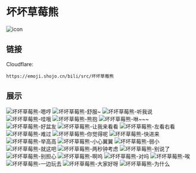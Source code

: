 # 坏坏草莓熊
![icon](https://emoji.shojo.cn/bili/src/坏坏草莓熊/icon.png)
## 链接
Cloudflare:
```
https://emoji.shojo.cn/bili/src/坏坏草莓熊
```
## 展示
![坏坏草莓熊-嗯哼](https://emoji.shojo.cn/bili/src/坏坏草莓熊/坏坏草莓熊-嗯哼.png)
![坏坏草莓熊-舒服~](https://emoji.shojo.cn/bili/src/坏坏草莓熊/坏坏草莓熊-舒服~.png)
![坏坏草莓熊-听我说](https://emoji.shojo.cn/bili/src/坏坏草莓熊/坏坏草莓熊-听我说.png)
![坏坏草莓熊-哇哦](https://emoji.shojo.cn/bili/src/坏坏草莓熊/坏坏草莓熊-哇哦.png)
![坏坏草莓熊-熊抱](https://emoji.shojo.cn/bili/src/坏坏草莓熊/坏坏草莓熊-熊抱.png)
![坏坏草莓熊-咻~~~](https://emoji.shojo.cn/bili/src/坏坏草莓熊/坏坏草莓熊-咻~~~.png)
![坏坏草莓熊-好盆友](https://emoji.shojo.cn/bili/src/坏坏草莓熊/坏坏草莓熊-好盆友.png)
![坏坏草莓熊-让我来看看](https://emoji.shojo.cn/bili/src/坏坏草莓熊/坏坏草莓熊-让我来看看.png)
![坏坏草莓熊-左看右看](https://emoji.shojo.cn/bili/src/坏坏草莓熊/坏坏草莓熊-左看右看.png)
![坏坏草莓熊-难过](https://emoji.shojo.cn/bili/src/坏坏草莓熊/坏坏草莓熊-难过.png)
![坏坏草莓熊-你觉得呢](https://emoji.shojo.cn/bili/src/坏坏草莓熊/坏坏草莓熊-你觉得呢.png)
![坏坏草莓熊-快进来](https://emoji.shojo.cn/bili/src/坏坏草莓熊/坏坏草莓熊-快进来.png)
![坏坏草莓熊-举高高](https://emoji.shojo.cn/bili/src/坏坏草莓熊/坏坏草莓熊-举高高.png)
![坏坏草莓熊-小心翼翼](https://emoji.shojo.cn/bili/src/坏坏草莓熊/坏坏草莓熊-小心翼翼.png)
![坏坏草莓熊-弱小](https://emoji.shojo.cn/bili/src/坏坏草莓熊/坏坏草莓熊-弱小.png)
![坏坏草莓熊-就这吧](https://emoji.shojo.cn/bili/src/坏坏草莓熊/坏坏草莓熊-就这吧.png)
![坏坏草莓熊-两秒钟考虑](https://emoji.shojo.cn/bili/src/坏坏草莓熊/坏坏草莓熊-两秒钟考虑.png)
![坏坏草莓熊-别说了](https://emoji.shojo.cn/bili/src/坏坏草莓熊/坏坏草莓熊-别说了.png)
![坏坏草莓熊-别担心](https://emoji.shojo.cn/bili/src/坏坏草莓熊/坏坏草莓熊-别担心.png)
![坏坏草莓熊-啊呜](https://emoji.shojo.cn/bili/src/坏坏草莓熊/坏坏草莓熊-啊呜.png)
![坏坏草莓熊-对吗](https://emoji.shojo.cn/bili/src/坏坏草莓熊/坏坏草莓熊-对吗.png)
![坏坏草莓熊-唉](https://emoji.shojo.cn/bili/src/坏坏草莓熊/坏坏草莓熊-唉.png)
![坏坏草莓熊-一边玩去](https://emoji.shojo.cn/bili/src/坏坏草莓熊/坏坏草莓熊-一边玩去.png)
![坏坏草莓熊-大家好呀](https://emoji.shojo.cn/bili/src/坏坏草莓熊/坏坏草莓熊-大家好呀.png)
![坏坏草莓熊-为什么](https://emoji.shojo.cn/bili/src/坏坏草莓熊/坏坏草莓熊-为什么.png)
